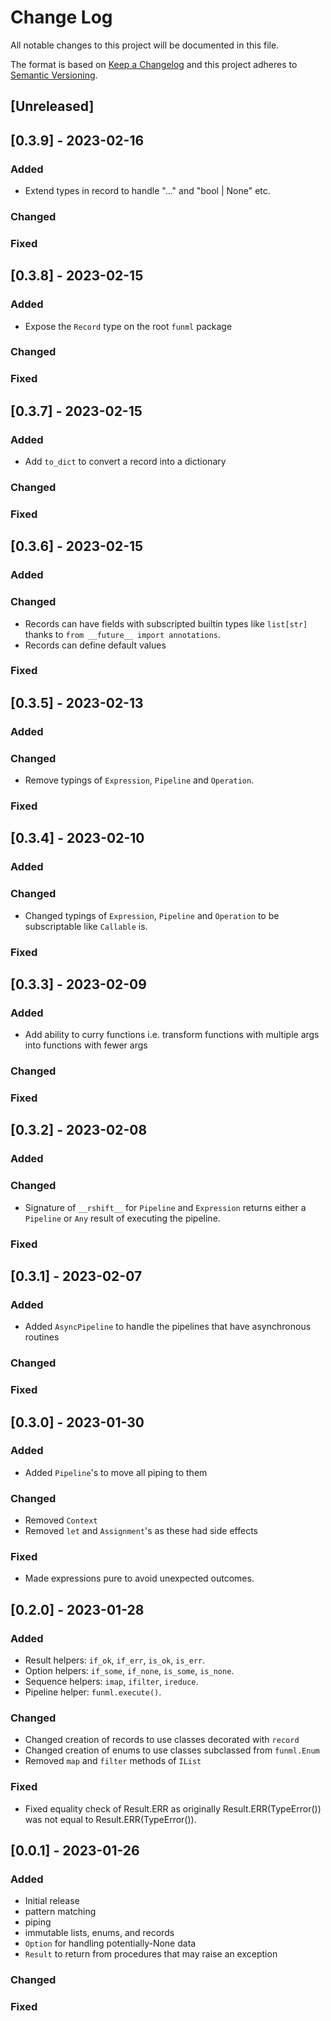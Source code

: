 # Change Log

All notable changes to this project will be documented in this file.

The format is based on [Keep a Changelog](http://keepachangelog.com/)
and this project adheres to [Semantic Versioning](http://semver.org/).

## [Unreleased]

## [0.3.9] - 2023-02-16

### Added

- Extend types in record to handle "..." and "bool | None" etc.

### Changed

### Fixed

## [0.3.8] - 2023-02-15

### Added

- Expose the `Record` type on the root `funml` package

### Changed

### Fixed

## [0.3.7] - 2023-02-15

### Added

- Add `to_dict` to convert a record into a dictionary

### Changed

### Fixed

## [0.3.6] - 2023-02-15

### Added

### Changed

- Records can have fields with subscripted builtin types like `list[str]` thanks to `from __future__ import annotations`.
- Records can define default values

### Fixed

## [0.3.5] - 2023-02-13

### Added

### Changed

- Remove typings of `Expression`, `Pipeline` and `Operation`.

### Fixed

## [0.3.4] - 2023-02-10

### Added

### Changed

- Changed typings of `Expression`, `Pipeline` and `Operation` to be subscriptable like `Callable` is.

### Fixed

## [0.3.3] - 2023-02-09

### Added

- Add ability to curry functions i.e. transform functions with multiple args into functions with fewer args

### Changed

### Fixed

## [0.3.2] - 2023-02-08

### Added

### Changed

- Signature of `__rshift__` for `Pipeline` and `Expression` returns either a `Pipeline` or `Any` result of executing the
  pipeline.

### Fixed

## [0.3.1] - 2023-02-07

### Added

- Added `AsyncPipeline` to handle the pipelines that have asynchronous routines

### Changed

### Fixed

## [0.3.0] - 2023-01-30

### Added

- Added `Pipeline`'s to move all piping to them

### Changed

- Removed `Context`
- Removed `let` and `Assignment`'s as these had side effects

### Fixed

- Made expressions pure to avoid unexpected outcomes.

## [0.2.0] - 2023-01-28

### Added

- Result helpers: `if_ok`, `if_err`, `is_ok`, `is_err`.
- Option helpers: `if_some`, `if_none`, `is_some`, `is_none`.
- Sequence helpers: `imap`, `ifilter`, `ireduce`.
- Pipeline helper: `funml.execute()`.

### Changed

- Changed creation of records to use classes decorated with `record`
- Changed creation of enums to use classes subclassed from `funml.Enum`
- Removed `map` and `filter` methods of `IList`

### Fixed

- Fixed equality check of Result.ERR as originally Result.ERR(TypeError()) was not equal to Result.ERR(TypeError()).

## [0.0.1] - 2023-01-26

### Added

- Initial release
- pattern matching
- piping 
- immutable lists, enums, and records
- `Option` for handling potentially-None data
- `Result` to return from procedures that may raise an exception

### Changed

### Fixed
